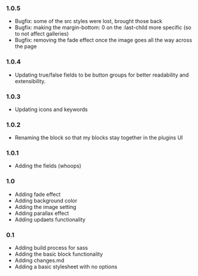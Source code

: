 ### 1.0.5
* Bugfix: some of the src styles were lost, brought those back
* Bugfix: making the margin-bottom: 0 on the :last-child more specific (so to not affect galleries)
* Bugfix: removing the fade effect once the image goes all the way across the page

### 1.0.4
* Updating true/false fields to be button groups for better readability and extensibility.

### 1.0.3
* Updating icons and keywords

### 1.0.2 
* Renaming the block so that my blocks stay together in the plugins UI

### 1.0.1
* Adding the fields (whoops)

### 1.0
* Adding fade effect
* Adding background color
* Adding the image setting
* Adding parallax effect
* Adding updaets functionality

### 0.1
* Adding build process for sass
* Adding the basic block functionality
* Adding changes.md
* Adding a basic stylesheet with no options